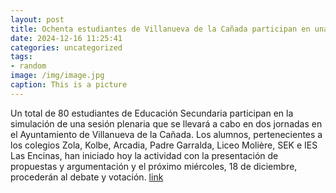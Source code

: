 ```yaml
---
layout: post
title: Ochenta estudiantes de Villanueva de la Cañada participan en una simulación del Pleno en el Ayuntamiento
date: 2024-12-16 11:25:41
categories: uncategorized
tags:
- random
image: /img/image.jpg
caption: This is a picture
---
```

Un total de 80 estudiantes de Educación Secundaria participan en la simulación de una sesión plenaria que se llevará a cabo en dos jornadas en el Ayuntamiento de Villanueva de la Cañada.  Los alumnos, pertenecientes a los colegios Zola, Kolbe, Arcadia, Padre Garralda, Liceo Molière, SEK e IES Las Encinas, han iniciado hoy la actividad con la presentación de propuestas y argumentación y el próximo miércoles, 18 de diciembre, procederán al debate y votación.  [link](https://www.ayto-villacanada.es/noticias/ochenta-estudiantes-de-villanueva-de-la-canada-participan-en-una-simulacion-del-pleno-en-el-ayuntamiento/)
